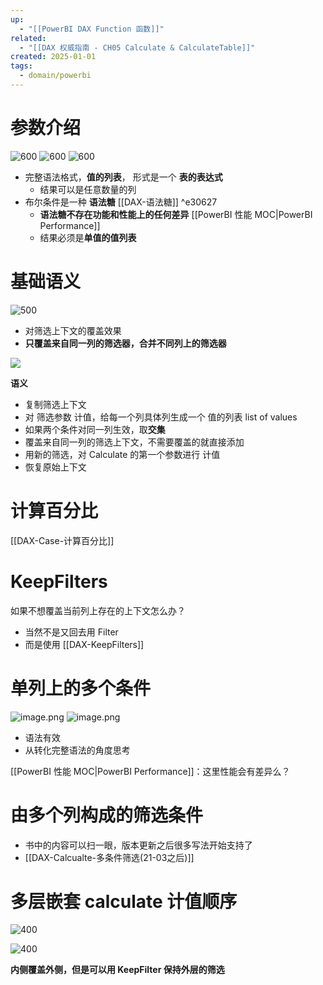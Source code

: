 ```yaml
---
up:
  - "[[PowerBI DAX Function 函数]]"
related:
  - "[[DAX 权威指南 - CH05 Calculate & CalculateTable]]"
created: 2025-01-01
tags:
  - domain/powerbi
---
```



# 参数介绍



![600](https://s1.vika.cn/space/2024/03/23/e6fb83b7bc464a1ea848e3ab3280fa40)
![600](https://s1.vika.cn/space/2024/03/23/68552bb6545248448700844e4090c448)
![600](https://s1.vika.cn/space/2024/03/23/54bc7ef1bd21463dbe0147a49303ddf6)

- 完整语法格式，**值的列表**， 形式是一个 **表的表达式**
	- 结果可以是任意数量的列
- 布尔条件是一种 **语法糖**  [[DAX-语法糖]] ^e30627
	- **语法糖不存在功能和性能上的任何差异** [[PowerBI 性能 MOC|PowerBI Performance]]
	- 结果必须是**单值的值列表**
	

# 基础语义


![500](https://s1.vika.cn/space/2024/03/23/c3046843cb69486eb51a6ecc4ec57dc8)


- 对筛选上下文的覆盖效果
- **只覆盖来自同一列的筛选器，合并不同列上的筛选器**

![](https://s1.vika.cn/space/2024/03/23/a80ac07849254c13acfca4775ec33200)

**语义**

- 复制筛选上下文
- 对 筛选参数 计值，给每一个列具体列生成一个 值的列表 list of values
- 如果两个条件对同一列生效，取**交集**
- 覆盖来自同一列的筛选上下文，不需要覆盖的就直接添加
- 用新的筛选，对 Calculate 的第一个参数进行 计值
- 恢复原始上下文



# 计算百分比

[[DAX-Case-计算百分比]]


# KeepFilters

如果不想覆盖当前列上存在的上下文怎么办？

- 当然不是又回去用 Filter
- 而是使用 [[DAX-KeepFilters]]



# 单列上的多个条件


![image.png](https://s1.vika.cn/space/2025/01/28/43a2c496c2da4a559516789abaff1967)
![image.png](https://s1.vika.cn/space/2025/01/28/60265a1d0c774e1e845e982eda471fe5)


- 语法有效
- 从转化完整语法的角度思考

[[PowerBI 性能 MOC|PowerBI Performance]]：这里性能会有差异么？



# 由多个列构成的筛选条件

- 书中的内容可以扫一眼，版本更新之后很多写法开始支持了
- [[DAX-Calcualte-多条件筛选(21-03之后)]] 



# 多层嵌套 calculate 计值顺序

![400](https://s1.vika.cn/space/2024/03/23/a3ea4a1dd5774fec849aa27ab838a641)

![400](https://s1.vika.cn/space/2024/03/23/2f03f3aaf6f94e06bd0b164d2e8f6470)

**内侧覆盖外侧，但是可以用 KeepFilter 保持外层的筛选**
